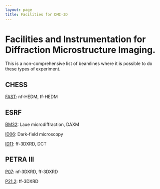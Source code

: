 ```yaml
---
layout: page
title: Facilities for DMI-3D
---
```



# Facilities and Instrumentation for Diffraction Microstructure Imaging.
This is a non-comprehensive list of beamlines where it is possible to do these types of experiment. 

## CHESS
[FAST](https://www.chess.cornell.edu/users/fast-beamline): nf-HEDM, ff-HEDM

## ESRF
[BM32](https://www.esrf.eu/UsersAndScience/Experiments/CRG/BM32): Laue microdiffraction, DAXM

[ID06](https://www.esrf.eu/home/UsersAndScience/Experiments/StructMaterials/id06---hard-x-ray-microscope.html): Dark-field microscopy

[ID11](https://www.esrf.eu/UsersAndScience/Experiments/StructMaterials/ID11): ff-3DXRD, DCT

## PETRA III
[P07](https://photon-science.desy.de/e58/e176720/e177229/e178413/index_eng.html?preview=preview): nf-3DXRD, ff-3DXRD

[P21.2](https://photon-science.desy.de/e58/e176720/e177229/e298286/e298332/index_eng.html?preview=preview): ff-3DXRD






